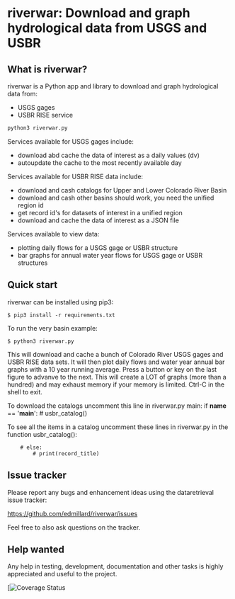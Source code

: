 riverwar: Download and graph hydrological data from USGS and USBR
=============================================

What is riverwar?
-----------------------

riverwar is a Python app and library to download and graph hydrological data from:
- USGS gages
- USBR RISE service

```python
python3 riverwar.py
```
Services available for USGS gages include:
- download abd cache the data of interest as a
	daily values (dv)
- autoupdate the cache to the most recently available day

Services available for USBR RISE data include:
- download and cash catalogs for Upper and Lower Colorado River Basin
- download and cash other basins should work, you need the unified region id
- get record id's for datasets of interest in a unified region
- download and cache the data of interest as a JSON file

Services available to view data:
- plotting daily flows for a USGS gage or USBR structure
- bar graphs for annual water year flows for USGS gage or USBR structures

Quick start
-----------
riverwar can be installed using pip3:

    $ pip3 install -r requirements.txt

To run the very basin example:

    $ python3 riverwar.py

This will download and cache a bunch of Colorado River USGS gages and USBR RISE
data sets. It will then plot daily flows and water year annual bar graphs with a
10 year running average.  Press a button or key on the last figure to advanve to
the next.  This will create a LOT of graphs (more than a hundred) and may exhaust
memory if your memory is limited.  Ctrl-C in the shell to exit.

To download the catalogs uncomment this line in riverwar.py main:
    if __name__ == '__main__':
        # usbr_catalog()

To see all the items in a catalog uncomment these lines in riverwar.py in the function
usbr_catalog():

        # else:
            # print(record_title)

Issue tracker
-------------

Please report any bugs and enhancement ideas using the dataretrieval issue
tracker:

  https://github.com/edmillard/riverwar/issues

Feel free to also ask questions on the tracker.


Help wanted
-----------

Any help in testing, development, documentation and other tasks is
highly appreciated and useful to the project. 


[![Coverage Status]()
